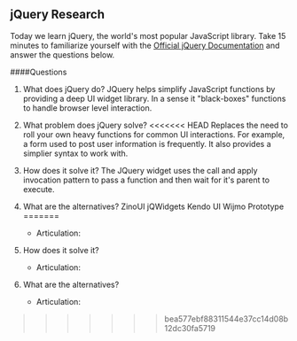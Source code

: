 ## jQuery Research

Today we learn jQuery, the world's most popular JavaScript library. Take 15 minutes to familiarize yourself with the [Official jQuery Documentation](http://jquery.com/) and answer the questions below.

####Questions
1. What does jQuery do?
JQuery helps simplify JavaScript functions by providing a deep UI widget library. In a sense it "black-boxes" functions to handle browser level interaction.

1. What problem does jQuery solve?
<<<<<<< HEAD
Replaces the need to roll your own heavy functions for  common UI interactions. For example, a form used to post user information is frequently. It also provides a simplier syntax to work with.

1. How does it solve it?
The JQuery widget uses the call and apply invocation pattern to pass a function and then wait for it's parent to execute.

1. What are the alternatives?
ZinoUI
jQWidgets
Kendo UI
Wijmo
Prototype
=======
    - Articulation: 
1. How does it solve it?
    - Articulation: 
1. What are the alternatives?
    - Articulation:
>>>>>>> bea577ebf88311544e37cc14d08b12dc30fa5719
